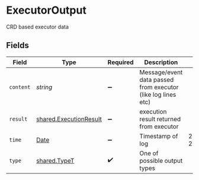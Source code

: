 # ExecutorOutput

CRD based executor data


## Fields

| Field                                                                                         | Type                                                                                          | Required                                                                                      | Description                                                                                   | Example                                                                                       |
| --------------------------------------------------------------------------------------------- | --------------------------------------------------------------------------------------------- | --------------------------------------------------------------------------------------------- | --------------------------------------------------------------------------------------------- | --------------------------------------------------------------------------------------------- |
| `content`                                                                                     | *string*                                                                                      | :heavy_minus_sign:                                                                            | Message/event data passed from executor (like log lines etc)                                  |                                                                                               |
| `result`                                                                                      | [shared.ExecutionResult](../../models/shared/executionresult.md)                              | :heavy_minus_sign:                                                                            | execution result returned from executor                                                       |                                                                                               |
| `time`                                                                                        | [Date](https://developer.mozilla.org/en-US/docs/Web/JavaScript/Reference/Global_Objects/Date) | :heavy_minus_sign:                                                                            | Timestamp of log                                                                              | 2018-03-20T09:12:28Z                                                                          |
| `type`                                                                                        | [shared.TypeT](../../models/shared/typet.md)                                                  | :heavy_check_mark:                                                                            | One of possible output types                                                                  |                                                                                               |